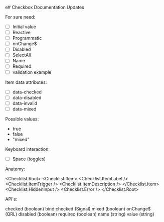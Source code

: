 e# Checkbox Documentation Updates

For sure need:

- [ ] Initial value
- [ ] Reactive
- [ ] Programmatic
- [ ] onChange$
- [ ] Disabled
- [ ] SelectAll
- [ ] Name
- [ ] Required
- [ ] validation example

Item data attributes:

- [ ] data-checked
- [ ] data-disabled
- [ ] data-invalid
- [ ] data-mixed

Possible values:
- true
- false
- "mixed"

Keyboard interaction:

- [ ] Space (toggles)

Anatomy:

<Checklist.Root>
  <Checklist.Item>
    <Checklist.ItemLabel />
    <Checklist.ItemTrigger />
    <Checklist.ItemDescription />
  </Checklist.Item>
  <Checklist.HiddenInput />
  <Checklist.Error />
</Checklist.Root>

API's:

checked (boolean)
bind:checked (Signal)
mixed (boolean)
onChange$ (QRL)
disabled (boolean)
required (boolean)
name (string)
value (string)